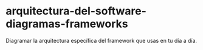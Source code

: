 # arquitectura-del-software-diagramas-frameworks
Diagramar la arquitectura específica del framework que usas en tu día a día.
